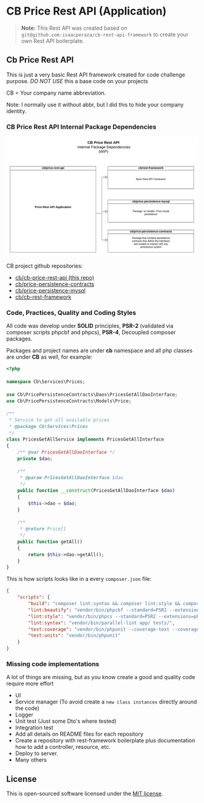 # CB Price Rest API (Application)

> **Note:** This Rest API was created based on `git@github.com:isaacperaza/cb-rest-api-framework` to create your own Rest API boilerplate.

## Cb Price Rest API

This is just a very basic Rest API framework created for code challenge purpose. *DO NOT USE* this a base code on your projects


CB = Your company name abbreviation.
 
Note: I normally use it without abbr, but I did this to hide your company identity.


### CB Price Rest API Internal Package Dependencies

![Internal Package Dependencies]

CB project github repositories:

* [cb/cb-price-rest-api (this repo)](https://github.com/isaacperaza/cb-price-rest-api)
* [cb/price-persistence-contracts](https://github.com/isaacperaza/cb-price-persistence-contracts)
* [cb/price-persistence-mysql](https://github.com/isaacperaza/cb-price-persistence-mysql)
* [cb/cb-rest-framework](https://github.com/isaacperaza/cb-cb-rest-framework)


### Code, Practices, Quality and Coding Styles

All code was develop under **SOLID** principles, **PSR-2** (validated via composer scripts phpcbf and phpcs), **PSR-4**, Decoupled composer packages. 


Packages and project names are under **cb** namespace and all php classes are under **CB** as well, for example:

```php
<?php

namespace Cb\Services\Prices;

use Cb\PricePersistenceContracts\Daos\PricesGetAllDaoInterface;
use Cb\PricePersistenceContracts\Models\Price;

/**
 * Service to get all available prices
 * @package Cb\Services\Prices
 */
class PricesGetAllService implements PricesGetAllInterface
{
    /** @var PricesGetAllDaoInterface */
    private $dao;
    
    /**
     * @param PricesGetAllDaoInterface $dao
     */
    public function __construct(PricesGetAllDaoInterface $dao)
    {
        $this->dao = $dao;
    }

    /**
     * @return Price[]
     */
    public function getAll()
    {
        return $this->dao->getAll();
    }
}
```

This is how scripts looks like in a every `composer.json` file:

```json
{
    "scripts": {
        "build": "composer lint:syntax && composer lint:style && composer test:units",
        "lint:beautify": "vendor/bin/phpcbf --standard=PSR2 --extensions=php --severity=1 app/ tests/ -v",
        "lint:style": "vendor/bin/phpcs --standard=PSR2 --extensions=php --severity=1 app/ tests/ -v",
        "lint:syntax": "vendor/bin/parallel-lint app/ tests/",
        "test:coverage": "vendor/bin/phpunit --coverage-text --coverage-html=build/coverage/html",
        "test:units": "vendor/bin/phpunit"
    }
}
```


### Missing code implementations

A lot of things are missing, but as you know create a good and quality code require more effort

* UI
* Service manager (To avoid create a `new class instances` directly around the code)
* Logger
* Unit test (Just some Dto's where tested)
* Integration test
* Add all details on README files for each repository
* Create a repository with rest-framework boilerplate plus documentation how to add a controller, resource, etc.
* Deploy to server.
* Many others

## License

This is open-sourced software licensed under the [MIT license](https://opensource.org/licenses/MIT).


[Internal Package Dependencies]:resources/img/intermal_package_dependencies.png?raw=true